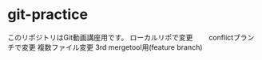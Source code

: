 # git-practice
このリポジトリはGit動画講座用です。
ローカルリポで変更　　
conflictブランチで変更
複数ファイル変更 3rd
mergetool用(feature branch)